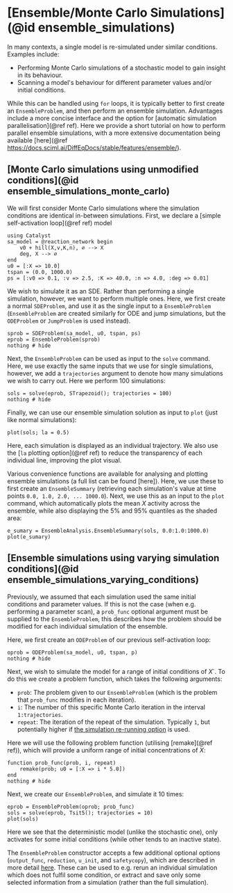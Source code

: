 # [Ensemble/Monte Carlo Simulations](@id ensemble_simulations)
In many contexts, a single model is re-simulated under similar conditions. Examples include:
- Performing Monte Carlo simulations of a stochastic model to gain insight in its behaviour.
- Scanning a model's behaviour for different parameter values and/or initial conditions.

While this can be handled using `for` loops, it is typically better to first create an `EnsembleProblem`, and then perform an ensemble simulation. Advantages include a more concise interface and the option for [automatic simulation parallelisation](@ref ref). Here we provide a short tutorial on how to perform parallel ensemble simulations, with a more extensive documentation being available [here](@ref https://docs.sciml.ai/DiffEqDocs/stable/features/ensemble/).

## [Monte Carlo simulations using unmodified conditions](@id ensemble_simulations_monte_carlo)
We will first consider Monte Carlo simulations where the simulation conditions are identical in-between simulations. First, we declare a [simple self-activation loop](@ref ref) model
```@example ensemble
using Catalyst
sa_model = @reaction_network begin
    v0 + hill(X,v,K,n), ∅ --> X
    deg, X --> ∅
end
u0 = [:X => 10.0]
tspan = (0.0, 1000.0)
ps = [:v0 => 0.1, :v => 2.5, :K => 40.0, :n => 4.0, :deg => 0.01]
```
We wish to simulate it as an SDE. Rather than performing a single simulation, however, we want to perform multiple ones. Here, we first create a normal `SDEProblem`, and use it as the single input to a `EnsembleProblem` (`EnsembleProblem` are created similarly for ODE and jump simulations, but the `ODEProblem` or `JumpProblem` is used instead).
```@example ensemble
sprob = SDEProblem(sa_model, u0, tspan, ps)
eprob = EnsembleProblem(sprob)
nothing # hide
```
Next, the `EnsembleProblem` can be used as input to the `solve` command. Here, we use exactly the same inputs that we use for single simulations, however, we add a `trajectories` argument to denote how many simulations we wish to carry out. Here we perform 100 simulations:
```@example ensemble
sols = solve(eprob, STrapezoid(); trajectories = 100)
nothing # hide
```
Finally, we can use our ensemble simulation solution as input to `plot` (just like normal simulations):
```@example ensemble
plot(sols; la = 0.5)
```
Here, each simulation is displayed as an individual trajectory. We also use the [`la` plotting option](@ref ref) to reduce the transparency of each individual line, improving the plot visual. 

Various convenience functions are available for analysing and plotting ensemble simulations (a full list can be found [here]). Here, we use these to first create an `EnsembleSummary` (retrieving each simulation's value at time points `0.0, 1.0, 2.0, ... 1000.0`). Next, we use this as an input to the `plot` command, which automatically plots the mean $X$ activity across the ensemble, while also displaying the 5% and 95% quantiles as the shaded area:
```@example ensemble
e_sumary = EnsembleAnalysis.EnsembleSummary(sols, 0.0:1.0:1000.0)
plot(e_sumary)
```

## [Ensemble simulations using varying simulation conditions](@id ensemble_simulations_varying_conditions)
Previously, we assumed that each simulation used the same initial conditions and parameter values. If this is not the case (when e.g. performing a parameter scan), a `prob_func` optional argument must be supplied to the `EnsembleProblem`, this describes how the problem should be modified for each individual simulation of the ensemble.

Here, we first create an `ODEProblem` of our previous self-activation loop:
```@example ensemble
oprob = ODEProblem(sa_model, u0, tspan, p)
nothing # hide
```
Next, we wish to simulate the model for a range of initial conditions of $X$`. To do this we create a problem function, which takes the following arguments:
- `prob`: The problem given to our `EnsembleProblem` (which is the problem that `prob_func` modifies in each iteration).
- `i`: The number of this specific Monte Carlo iteration in the interval `1:trajectories`.
- `repeat`: The iteration of the repeat of the simulation. Typically `1`, but potentially higher if [the simulation re-running option](https://docs.sciml.ai/DiffEqDocs/stable/features/ensemble/#Building-a-Problem) is used.

Here we will use the following problem function (utilising [remake](@ref ref)), which will provide a uniform range of initial concentrations of $X$:
```@example ensemble
function prob_func(prob, i, repeat)
    remake(prob; u0 = [:X => i * 5.0])
end
nothing # hide
```
Next, we create our `EnsembleProblem`, and simulate it 10 times:
```@example ensemble
eprob = EnsembleProblem(oprob; prob_func)
sols = solve(eprob, Tsit5(); trajectories = 10)
plot(sols)
```
Here we see that the deterministic model (unlike the stochastic one), only activates for some initial conditions (while other tends to an inactive state).

The `EnsembleProblem` constructor accepts a few additional optional options (`output_func`, `reduction`, `u_init`, and `safetycopy`), which are described in more detail [here](https://docs.sciml.ai/DiffEqDocs/stable/features/ensemble/#Building-a-Problem). These can be used to e.g. rerun an individual simulation which does not fulfil some condition, or extract and save only some selected information from a simulation (rather than the full simulation).